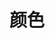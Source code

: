 # 颜色

<template>
  <div id="color-page">
    <div v-for="(item, index) of allColors">
      <p align="center" :style="{ textTransform: 'uppercase', fontSize: '22px', color: item.value[0]}">{{item.name}}</p>
      <div style="display: flex; flex-flow: row wrap;">
        <div class="color" v-for="(c, index) of item.value" style="flex: 1">
          <span class="swatch" :style="{ backgroundColor: c }" style="display: block; height: 120px; width: 100%;"></span>
          <span>{{c}}</span>
        </div>
      </div>
      <p><hr></p>
    </div>
  </div>
</template>

<script>
export default {
  data() {
    return {
      allColors: [{
        name: 'red',
        value: ['#b60205']
      },{
        name: 'orange',
        value: ['#ff8f00', '#f08d49']
      },{
        name: 'yellow',
        value: ['#ffac38']
      },{
        name: 'green',
        value: ['#006b75', '#0e8a16', '#9ed361', '#59d683', '#c2e0c6']
      },{
        name: 'blue',
        value: ['#8ed9e2']
      },{
        name: 'purple',
        value: ['#5319e7', '#9631e2', '#cc99cd', '#8b9fef']
      }]
    } 
  }
}
</script>

<style>
  .color {
    padding-right: 1.8888%;
  }
  .color>.swatch {
    border-top-left-radius: 8px;
    border-top-right-radius: 8px;
  }
</style>
